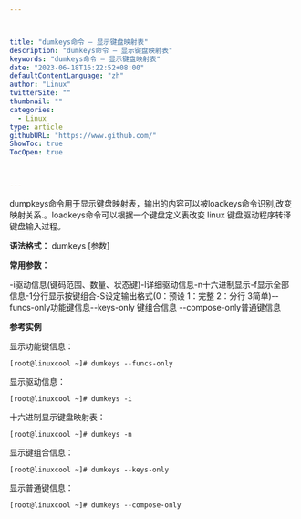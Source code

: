 ```yaml
---



title: "dumkeys命令 – 显示键盘映射表"
description: "dumkeys命令 – 显示键盘映射表"
keywords: "dumkeys命令 – 显示键盘映射表"
date: "2023-06-18T16:22:52+08:00"
defaultContentLanguage: "zh"
author: "Linux"
twitterSite: ""
thumbnail: ""
categories:
  - Linux
type: article
githubURL: "https://www.github.com/"
ShowToc: true
TocOpen: true



---
```


dumpkeys命令用于显示键盘映射表，输出的内容可以被loadkeys命令识别,改变映射关系.。loadkeys命令可以根据一个键盘定义表改变 linux 键盘驱动程序转译键盘输入过程。

**语法格式：** dumkeys [参数]

**常用参数：**

-i驱动信息(键码范围、数量、状态键)-l详细驱动信息-n十六进制显示-f显示全部信息-1分行显示按键组合-S设定输出格式(0：预设 1：完整 2：分行 3简单)--funcs-only功能键信息--keys-only 键组合信息 --compose-only普通键信息

**参考实例**

显示功能键信息：

```
[root@linuxcool ~]# dumkeys --funcs-only
```

显示驱动信息：

```
[root@linuxcool ~]# dumkeys -i
```

十六进制显示键盘映射表：

```
[root@linuxcool ~]# dumkeys -n
```

显示键组合信息：

```
[root@linuxcool ~]# dumkeys --keys-only
```

显示普通键信息：

```
[root@linuxcool ~]# dumkeys --compose-only
```